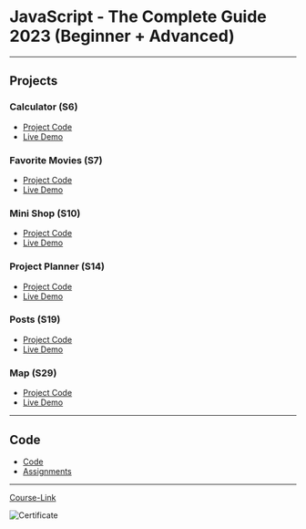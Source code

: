 # JavaScript - The Complete Guide 2023 (Beginner + Advanced)

---

## Projects

### Calculator (S6)

- [Project Code](./Projects/01-Calculator/)
- [Live Demo](https://64a94fbacb993875b5f74655--beautiful-banoffee-565ddf.netlify.app/)

### Favorite Movies (S7)

- [Project Code](./Projects/02-Favorite-Movies/)
- [Live Demo](https://64a951534dd25f762dc76fe4--visionary-gelato-0423e9.netlify.app/)

### Mini Shop (S10)

- [Project Code](./Projects/03-Mini-Shop/)
- [Live Demo](https://64a953293571ea778a653068--thunderous-heliotrope-6e9422.netlify.app/)

### Project Planner (S14)

- [Project Code](./Projects/04-Project-Planner/)
- [Live Demo](https://64a9508190908373b5addfe1--startling-halva-9583de.netlify.app/)

### Posts (S19)

- [Project Code](./Projects/05-Posts/)
- [Live Demo]()

### Map (S29)

- [Project Code](./Projects/06-Map/)
- [Live Demo]()

---

## Code

- [Code](Code)
- [Assignments](Code/assignments/)

---

[Course-Link](https://www.udemy.com/course/javascript-the-complete-guide-2020-beginner-advanced/)<br>

![Certificate](https://via.placeholder.com/468x300?text=Certificate+Here)
<br>
